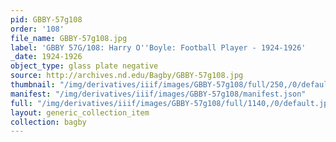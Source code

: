 ```yaml
---
pid: GBBY-57g108
order: '108'
file_name: GBBY-57g108.jpg
label: 'GBBY 57G/108: Harry O''Boyle: Football Player - 1924-1926'
_date: 1924-1926
object_type: glass plate negative
source: http://archives.nd.edu/Bagby/GBBY-57g108.jpg
thumbnail: "/img/derivatives/iiif/images/GBBY-57g108/full/250,/0/default.jpg"
manifest: "/img/derivatives/iiif/images/GBBY-57g108/manifest.json"
full: "/img/derivatives/iiif/images/GBBY-57g108/full/1140,/0/default.jpg"
layout: generic_collection_item
collection: bagby
---
```

